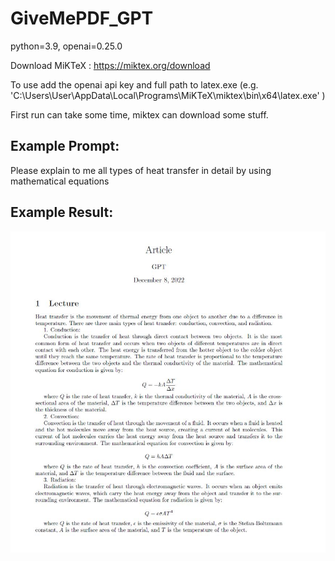# GiveMePDF_GPT

python=3.9,  openai=0.25.0

Download MiKTeX : https://miktex.org/download

To use add the openai api key and full path to latex.exe (e.g. 'C:\\Users\\User\\AppData\\Local\\Programs\\MiKTeX\\miktex\\bin\\x64\\latex.exe' )

First run can take some time, miktex can download some stuff.


## Example Prompt:
Please explain to me all types of heat transfer in detail by using mathematical equations

## Example Result:

![Example Usage](https://github.com/ArdaEs/GiveMePDF_GPT/blob/main/example/example.JPG)
